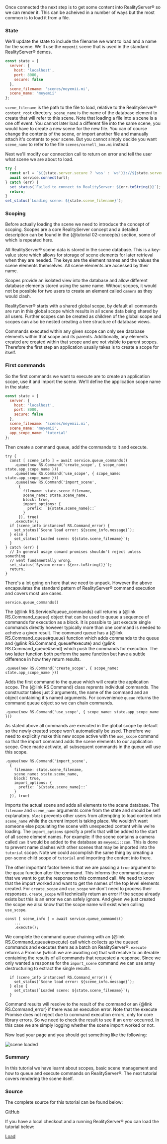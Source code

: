 Once connected the next step is to get some content into RealityServer&reg; so we can render it. This can be acheived in a number of ways but the most common is to load it from a file. 

### State
We'll update the state to include the filename we want to load and a name for the scene. We'll use the `meyemii` scene that is used in the standard RealityServer&reg; demos.
```javascript
const state = {
  server: {
    host: 'localhost',
    port: 8080,
    secure: false
  },
  scene_filename: 'scenes/meyemii.mi',
  scene_name: 'meyemii'
};
```
`scene_filename` is the path to the file to load, relative to the RealityServer&reg; `content_root` directory. `scene_name` is the name of the database element to create that will refer to this scene. Note that loading a file into a scene is a one off event. You cannot later load a different file into the same scene, you would have to create a new scene for the new file. You can of course change the contents of the scene, or import another file and manually attach it's contents to your scene. But you cannot simply decide you want `scene_name` to refer to the file `scenes/cornell_box.mi` instead.

Next we'll modify our connection call to return on error and tell the user what scene we are about to load.
```javascript
try {
  const url = `${(state.server.secure ? 'wss' : 'ws')}://${state.server.host}:${state.server.port}/service/`;
  await service.connect(url);
} catch (err) {
  set_status(`Failed to connect to RealityServer: ${err.toString()}`);
  return;
}
set_status(`Loading scene: ${state.scene_filename}`);
```

### Scoping

Before actually loading the scene we need to introduce the concept of scoping. Scopes are a core RealityServer concept and a detailed description can be found in the {@tutorial 02-concepts} section, some of which is repeated here.

All RealityServer&reg; scene data is stored in the scene database. This is a key-value store which allows for storage of scene elements for later retrieval when they are needed. The keys are the element names and the values the scene elements themselves. All scene elements are accessed by their name. 

Scopes provide an isolated view into the database and allow different database elements stored using the same name. Without scopes, it would not be possible for two users to create an element called `camera` as they would clash. 

RealityServer&reg; starts with a shared global scope, by default all commands are run in this global scope which results in all scene data being shared by all users. Further scopes can be created as children of the global scope and scopes can also be nested creating a tree structure of database views.

Commands executed within any given scope can only see database elements within that scope and its parents. Additionally, any elements created are created within that scope and are not visible to parent scopes. Therefore the first step an application usually takes is to create a scope for itself.

### First commands
So the first commands we want to execute are to create an application scope, use it and import the scene. We'll define the application scope name in the state:
```javascript
const state = {
  server: {
    host: 'localhost',
    port: 8080,
    secure: false
  },
  scene_filename: 'scenes/meyemii.mi',
  scene_name: 'meyemii',
  app_scope_name: 'tutorial'
};
```

Then create a command queue, add the commands to it and execute.

```
try {
  const [ scene_info ] = await service.queue_commands()
    .queue(new RS.Command('create_scope', { scope_name: state.app_scope_name }))
    .queue(new RS.Command('use_scope', { scope_name: state.app_scope_name }))
    .queue(new RS.Command('import_scene',
      {
        filename: state.scene_filename,
        scene_name: state.scene_name,
        block: true,
        import_options: {
          prefix: `${state.scene_name}::`
        }
      }), true)
    .execute();
  if (scene_info instanceof RS.Command_error) {
    set_status(`Scene load error: ${scene_info.message}`);
  } else {
    set_status(`Loaded scene: ${state.scene_filename}`);
  }
} catch (err) {
  // In general usage comand promises shouldn't reject unless something
  // went fundamentally wrong.
  set_status(`System error: ${err.toString()}`);
  return;
}
```
There's a lot going on here that we need to unpack. However the above encapsulates the standard pattern of RealityServer&reg; command execution and covers most use cases.

```
service.queue_commands()
```
The {@link RS.Service#queue_commands} call returns a {@link RS.Command_queue} object that can be used to queue a sequence of commands for execution as a block. It is possible to just execute single commands directly however typically more than one command is needed to acheive a given result. The command queue has a {@link RS.Command_queue#queue} function which adds commands to the queue and {@link RS.Command_queue#execute} and {@link RS.Command_queue#send} which push the commands for execution. The two latter function both perform the same function but have a subtle difference in how they return results.

```
.queue(new RS.Command('create_scope', { scope_name: state.app_scope_name }))
```
Adds the first command to the queue which will create the application scope. The {@link RS.Command} class reprents individual commands. The constructor takes just 2 arguments, the name of the command and an object containing it's named arguments. For convenience `queue` returns the command queue object so we can chain commands.

```
.queue(new RS.Command('use_scope', { scope_name: state.app_scope_name }))
```
As stated above all commands are executed in the global scope by default so the newly created scope won't automatically be used. Therefore we need to explicitly make this new scope active with the `use_scope` command so that the import command adds the scene elements to our application scope. Once made activate, all subsequent commands in the queue will use this scope.

```
.queue(new RS.Command('import_scene',
  {
    filename: state.scene_filename,
    scene_name: state.scene_name,
    block: true,
    import_options: {
      prefix: `${state.scene_name}::`
    }
  }), true)
```
Imports the actual scene and adds all elements to the scene database. The `filename` and `scene_name` arguments come from the state and should be self explanatory. `block` prevents other users from attempting to load content into `scene_name` while the current import is taking place. We wouldn't want someone else populating the scene with unexpected content while we're loading. The `import_options` specify a prefix that will be added to the start of all scene element names. For example: if the scene contains a camera called `cam` it would be added to the database as `meyemii::cam`. This is done to prevent name clashes with other scenes that may be imported into the `tutorial` scope. Note we could accomplish the same thing by creating a per-scene child scope of `tutorial` and importing the content into there.

The other important factor here is that we are passing a `true` argument to the `queue` function after the command. This informs the command queue that we want to get the response to this command call. We need to know that the import worked and want to get the names of the top level elements created. For `create_scope` and `use_scope` we don't need to process their responses. `create_scope` will technically return an error if the scope already exists but this is an error we can safely ignore. And given we just created the scope we also know that the scope name will exist when calling `use_scope`.

```
const [ scene_info ] = await service.queue_commands()
    ...
    .execute();
```
We complete the command queue chaining with an {@link RS.Command_queue#execute} call which collects up the queued commands and executes them as a batch on RealityServer&reg;. `execute` returns a Promise (which we are awaiting on) that will resolve to an iterable containing the results of all commands that requested a response. Since we only wanted a response for the `import_scene` command we can use array destructuring to extract the single results.

```
  if (scene_info instanceof RS.Command_error)) {
    set_status(`Scene load error: ${scene_info.message}`);
  } else {
    set_status(`Loaded scene: ${state.scene_filename}`);
  }
```
Command results will resolve to the result of the command or an {@link RS.Command_error} if there was an execution error. Note that the execute Promise does not reject due to command execution errors, only for core library errors. So we need to check the result to see if an error occurred. In this case we are simply logging whether the scene import worked or not.

Now load your page and you should get something like the following:

![scene loaded](tutorials/browser-scene-loading/loaded.jpg)

### Summary
In this tutorial we have learnt about scopes, basic scene management and how to queue and execute commands on RealityServer&reg;. The next tutorial covers rendering the scene itself.

### Source
The complete source for this tutorial can be found below:

[GitHub](https://github.com/migenius/realityserver-client/blob/master/docs/tutorials/browser-scene-loading/index.html)

If you have a local checkout and a running RealityServer&reg; you can load the tutorial below:

[Load](tutorials/browser-scene-loading/index.html)
